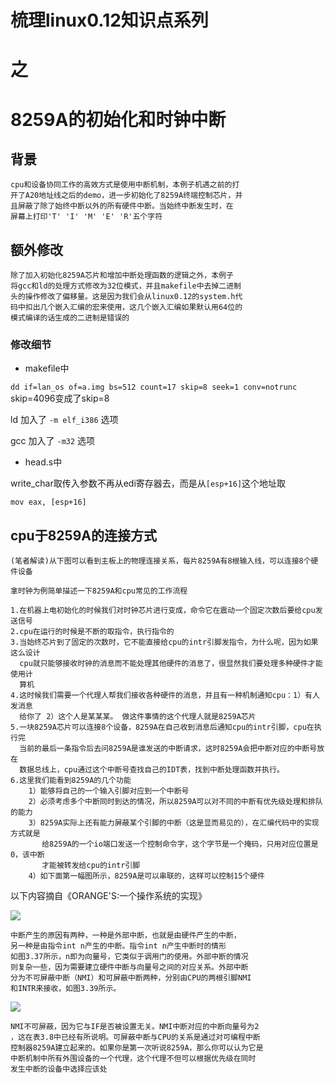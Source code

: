 # 梳理linux0.12知识点系列 
# 之
# 8259A的初始化和时钟中断

## 背景

	cpu和设备协同工作的高效方式是使用中断机制，本例子机遇之前的打
	开了A20地址线之后的demo，进一步初始化了8259A终端控制芯片，并
	且屏蔽了除了始终中断以外的所有硬件中断。当始终中断发生时，在
	屏幕上打印'T' 'I' 'M' 'E' 'R'五个字符

## 额外修改

	除了加入初始化8259A芯片和增加中断处理函数的逻辑之外，本例子
	将gcc和ld的处理方式修改为32位模式，并且makefile中去掉二进制
	头的操作修改了偏移量。这是因为我们会从linux0.12的system.h代
	码中扣出几个嵌入汇编的宏来使用，这几个嵌入汇编如果默认用64位的
	模式编译的话生成的二进制是错误的

### 修改细节
	
* makefile中
	
`dd if=lan_os of=a.img bs=512 count=17 skip=8 seek=1 conv=notrunc`
skip=4096变成了skip=8

ld 加入了 `-m elf_i386` 选项

gcc 加入了 `-m32` 选项

* head.s中
	
write_char取传入参数不再从edi寄存器去，而是从`[esp+16]`这个地址取

`mov eax, [esp+16]`

## cpu于8259A的连接方式

	(笔者解读)从下图可以看到主板上的物理连接关系，每片8259A有8根输入线，可以连接8个硬件设备
	
	拿时钟为例简单描述一下8259A和cpu常见的工作流程
	
	1.在机器上电初始化的时候我们对时钟芯片进行变成，命令它在震动一个固定次数后要给cpu发送信号
	2.cpu在运行的时候是不断的取指令，执行指令的
	3.当始终芯片到了固定的次数时，它不能直接给cpu的intr引脚发指令，为什么呢，因为如果这么设计
	  cpu就只能够接收时钟的消息而不能处理其他硬件的消息了，很显然我们要处理多种硬件才能使用计
	  算机
	4.这时候我们需要一个代理人帮我们接收各种硬件的消息，并且有一种机制通知cpu：1）有人发消息
	  给你了 2）这个人是某某某。 做这件事情的这个代理人就是8259A芯片
	5.一块8259A芯片可以连接8个设备，8259A在自己收到消息后通知cpu的intr引脚，cpu在执行完
	  当前的最后一条指令后去问8259A是谁发送的中断请求，这时8259A会把中断对应的中断号放在
	  数据总线上，cpu通过这个中断号查找自己的IDT表，找到中断处理函数并执行。
	6.这里我们能看到8259A的几个功能
		1）能够将自己的一个输入引脚对应到一个中断号
		2）必须考虑多个中断同时到达的情况，所以8259A可以对不同的中断有优先级处理和排队的能力
		3）8259A实际上还有能力屏蔽某个引脚的中断（这是显而易见的），在汇编代码中的实现方式就是
		   给8259A的一个io端口发送一个控制命令字，这个字节是一个掩码，只用对应位置是0，该中断
		   才能被转发给cpu的intr引脚
		4）如下面第一幅图所示，8259A是可以串联的，这样可以控制15个硬件
	 
	
		
以下内容摘自《ORANGE'S:一个操作系统的实现》
	
![](https://raw.githubusercontent.com/freelw/LanOS/master/demos/pic/orange1.png)

    中断产生的原因有两种，一种是外部中断，也就是由硬件产生的中断，
    另一种是由指令int n产生的中断。指令int n产生中断时的情形
    如图3.37所示，n即为向量号，它类似于调用门的使用。外部中断的情况
    则复杂一些，因为需要建立硬件中断与向量号之间的对应关系。外部中断
    分为不可屏蔽中断（NMI）和可屏蔽中断两种，分别由CPU的两根引脚NMI
    和INTR来接收，如图3.39所示。

![](https://raw.githubusercontent.com/freelw/LanOS/master/demos/pic/orange2.png)

	NMI不可屏蔽，因为它与IF是否被设置无关。NMI中断对应的中断向量号为2
	，这在表3.8中已经有所说明。可屏蔽中断与CPU的关系是通过对可编程中断
	控制器8259A建立起来的。如果你是第一次听说8259A，那么你可以认为它是
	中断机制中所有外围设备的一个代理，这个代理不但可以根据优先级在同时
	发生中断的设备中选择应该处

